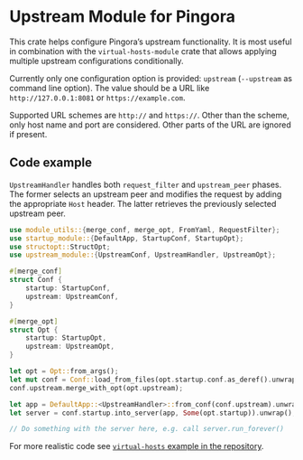 # Upstream Module for Pingora

This crate helps configure Pingora’s upstream functionality. It is most useful in combination
with the `virtual-hosts-module` crate that allows applying multiple upstream configurations
conditionally.

Currently only one configuration option is provided: `upstream` (`--upstream` as command line
option). The value should be a URL like `http://127.0.0.1:8081` or `https://example.com`.

Supported URL schemes are `http://` and `https://`. Other than the scheme, only host name and
port are considered. Other parts of the URL are ignored if present.

## Code example

`UpstreamHandler` handles both `request_filter` and `upstream_peer` phases. The former selects
an upstream peer and modifies the request by adding the appropriate `Host` header. The latter
retrieves the previously selected upstream peer.

```rust
use module_utils::{merge_conf, merge_opt, FromYaml, RequestFilter};
use startup_module::{DefaultApp, StartupConf, StartupOpt};
use structopt::StructOpt;
use upstream_module::{UpstreamConf, UpstreamHandler, UpstreamOpt};

#[merge_conf]
struct Conf {
    startup: StartupConf,
    upstream: UpstreamConf,
}

#[merge_opt]
struct Opt {
    startup: StartupOpt,
    upstream: UpstreamOpt,
}

let opt = Opt::from_args();
let mut conf = Conf::load_from_files(opt.startup.conf.as_deref().unwrap_or(&[])).unwrap();
conf.upstream.merge_with_opt(opt.upstream);

let app = DefaultApp::<UpstreamHandler>::from_conf(conf.upstream).unwrap();
let server = conf.startup.into_server(app, Some(opt.startup)).unwrap();

// Do something with the server here, e.g. call server.run_forever()
```

For more realistic code see [`virtual-hosts` example in the repository](https://github.com/palant/pingora-utils/tree/main/examples/virtual-hosts).

